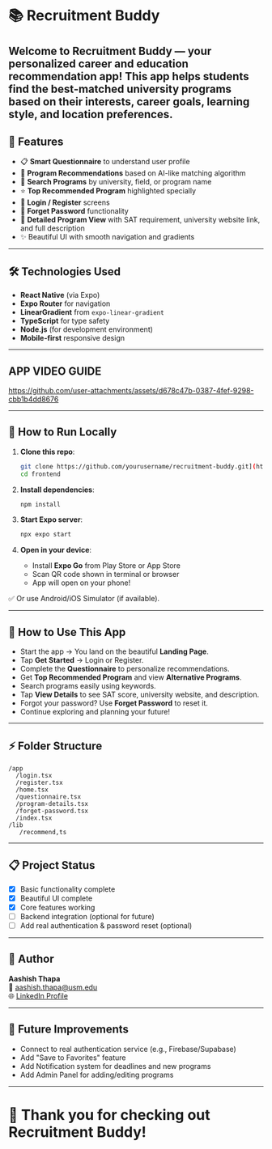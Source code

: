
# 📚 Recruitment Buddy

Welcome to **Recruitment Buddy** — your personalized career and education recommendation app! 
This app helps students find the best-matched university programs based on their interests, career goals, learning style, and location preferences.
---

## 🌟 Features

- 📋 **Smart Questionnaire** to understand user profile
- 🎯 **Program Recommendations** based on AI-like matching algorithm
- 🔎 **Search Programs** by university, field, or program name
- ⭐ **Top Recommended Program** highlighted specially
- 🔐 **Login / Register** screens
- 🔑 **Forget Password** functionality
- 📄 **Detailed Program View** with SAT requirement, university website link, and full description
- ✨ Beautiful UI with smooth navigation and gradients

---

## 🛠️ Technologies Used

- **React Native** (via Expo)
- **Expo Router** for navigation
- **LinearGradient** from `expo-linear-gradient`
- **TypeScript** for type safety
- **Node.js** (for development environment)
- **Mobile-first** responsive design

---

## APP VIDEO GUIDE



https://github.com/user-attachments/assets/d678c47b-0387-4fef-9298-cbb1b4dd8676



---

## 🚀 How to Run Locally

1. **Clone this repo**:

   ```bash
   git clone https://github.com/yourusername/recruitment-buddy.git](https://github.com/Abenifuller/Group-9-
   cd frontend
   ```

2. **Install dependencies**:

   ```bash
   npm install
   ```

3. **Start Expo server**:

   ```bash
   npx expo start
   ```

4. **Open in your device**:
   - Install **Expo Go** from Play Store or App Store
   - Scan QR code shown in terminal or browser
   - App will open on your phone!

✅ Or use Android/iOS Simulator (if available).

---

## 🧭 How to Use This App

- Start the app → You land on the beautiful **Landing Page**.
- Tap **Get Started** → Login or Register.
- Complete the **Questionnaire** to personalize recommendations.
- Get **Top Recommended Program** and view **Alternative Programs**.
- Search programs easily using keywords.
- Tap **View Details** to see SAT score, university website, and description.
- Forgot your password? Use **Forget Password** to reset it.
- Continue exploring and planning your future!

---

## ⚡ Folder Structure

```plaintext
/app
  /login.tsx
  /register.tsx
  /home.tsx
  /questionnaire.tsx
  /program-details.tsx
  /forget-password.tsx
  /index.tsx
/lib
   /recommend,ts
```

---

## 📋 Project Status

- [x] Basic functionality complete
- [x] Beautiful UI complete
- [x] Core features working
- [ ] Backend integration (optional for future)
- [ ] Add real authentication & password reset (optional)

---

## 👤 Author

**Aashish Thapa**  
📧 [aashish.thapa@usm.edu](mailto:aashish.thapa@usm.edu)  
🌐 [LinkedIn Profile](https://www.linkedin.com/in/iamaashishthapa/)

---

## 📢 Future Improvements

- Connect to real authentication service (e.g., Firebase/Supabase)
- Add "Save to Favorites" feature
- Add Notification system for deadlines and new programs
- Add Admin Panel for adding/editing programs

---

# 🚀 Thank you for checking out Recruitment Buddy!

